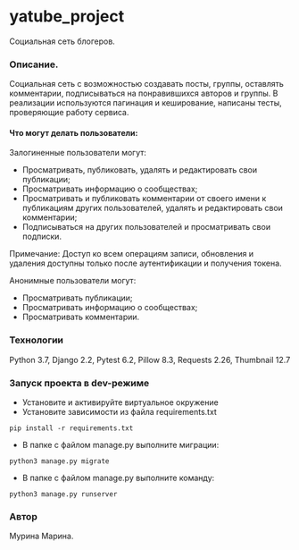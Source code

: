 # yatube_project
Социальная сеть блогеров.

### Описание.
Социальная сеть с возможностью создавать посты, группы, оставлять комментарии, подписываться на понравившихся авторов и группы.
В реализации используются пагинация и кеширование, написаны тесты, проверяющие работу сервиса.

#### Что могут делать пользователи:

Залогиненные пользователи могут:
- Просматривать, публиковать, удалять и редактировать свои публикации;
- Просматривать информацию о сообществах;
- Просматривать и публиковать комментарии от своего имени к публикациям других пользователей, удалять и редактировать свои комментарии;
- Подписываться на других пользователей и просматривать свои подписки.

Примечание: Доступ ко всем операциям записи, обновления и удаления доступны только после аутентификации и получения токена.

Анонимные пользователи могут:
- Просматривать публикации;
- Просматривать информацию о сообществах;
- Просматривать комментарии.

### Технологии
Python 3.7, Django 2.2, Pytest 6.2, Pillow 8.3, Requests 2.26, Thumbnail 12.7

### Запуск проекта в dev-режиме
- Установите и активируйте виртуальное окружение
- Установите зависимости из файла requirements.txt
```
pip install -r requirements.txt
``` 
- В папке с файлом manage.py выполните миграции:
```
python3 manage.py migrate
```
- В папке с файлом manage.py выполните команду:
```
python3 manage.py runserver
```
### Автор
Мурина Марина.
